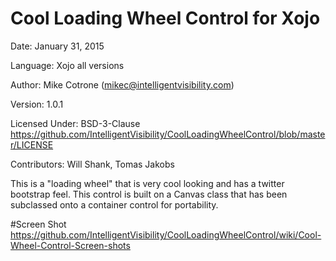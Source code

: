# Cool Loading Wheel Control for Xojo
Date: January 31, 2015

Language: Xojo all versions

Author: Mike Cotrone (mikec@intelligentvisibility.com)

Version: 1.0.1

Licensed Under: BSD-3-Clause
https://github.com/IntelligentVisibility/CoolLoadingWheelControl/blob/master/LICENSE

Contributors: Will Shank, Tomas Jakobs

This is a "loading wheel" that is very cool looking and has a twitter bootstrap feel. This control is built on a Canvas class that has been subclassed onto a container control for portability.

#Screen Shot
https://github.com/IntelligentVisibility/CoolLoadingWheelControl/wiki/Cool-Wheel-Control-Screen-shots

